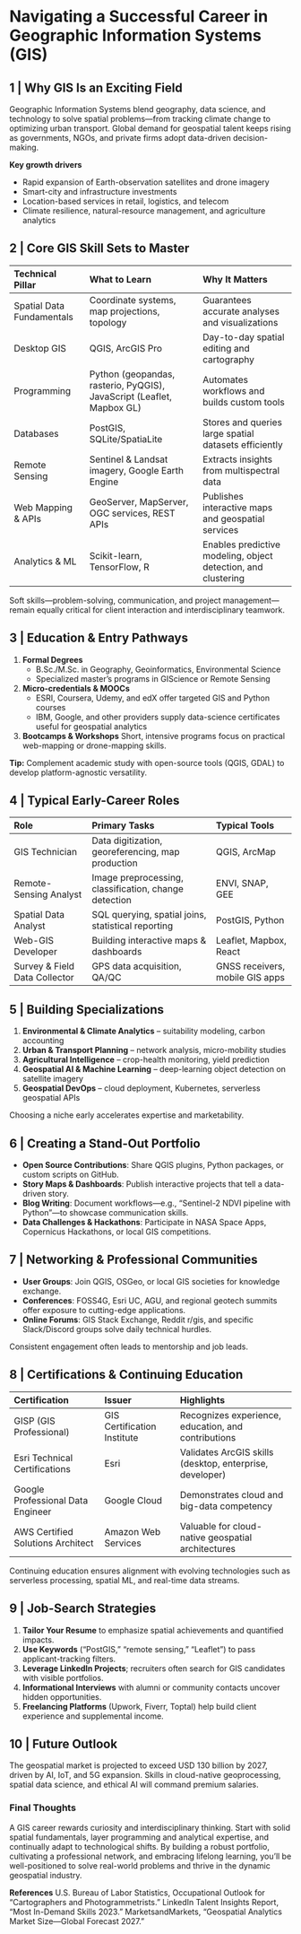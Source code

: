 # Navigating a Successful Career in Geographic Information Systems (GIS)

## 1  |  Why GIS Is an Exciting Field

Geographic Information Systems blend geography, data science, and technology to solve spatial problems—from tracking climate change to optimizing urban transport. Global demand for geospatial talent keeps rising as governments, NGOs, and private firms adopt data-driven decision-making.

**Key growth drivers**

- Rapid expansion of Earth-observation satellites and drone imagery
- Smart-city and infrastructure investments
- Location-based services in retail, logistics, and telecom
- Climate resilience, natural-resource management, and agriculture analytics


## 2  |  Core GIS Skill Sets to Master

| Technical Pillar | What to Learn | Why It Matters |
| :-- | :-- | :-- |
| Spatial Data Fundamentals | Coordinate systems, map projections, topology | Guarantees accurate analyses and visualizations |
| Desktop GIS | QGIS, ArcGIS Pro | Day-to-day spatial editing and cartography |
| Programming | Python (geopandas, rasterio, PyQGIS), JavaScript (Leaflet, Mapbox GL) | Automates workflows and builds custom tools |
| Databases | PostGIS, SQLite/SpatiaLite | Stores and queries large spatial datasets efficiently |
| Remote Sensing | Sentinel \& Landsat imagery, Google Earth Engine | Extracts insights from multispectral data |
| Web Mapping \& APIs | GeoServer, MapServer, OGC services, REST APIs | Publishes interactive maps and geospatial services |
| Analytics \& ML | Scikit-learn, TensorFlow, R | Enables predictive modeling, object detection, and clustering |

Soft skills—problem-solving, communication, and project management—remain equally critical for client interaction and interdisciplinary teamwork.

## 3  |  Education \& Entry Pathways

1. **Formal Degrees**
    - B.Sc./M.Sc. in Geography, Geoinformatics, Environmental Science
    - Specialized master’s programs in GIScience or Remote Sensing
2. **Micro-credentials \& MOOCs**
    - ESRI, Coursera, Udemy, and edX offer targeted GIS and Python courses
    - IBM, Google, and other providers supply data-science certificates useful for geospatial analytics
3. **Bootcamps \& Workshops**
Short, intensive programs focus on practical web-mapping or drone-mapping skills.

**Tip:** Complement academic study with open-source tools (QGIS, GDAL) to develop platform-agnostic versatility.

## 4  |  Typical Early-Career Roles

| Role | Primary Tasks | Typical Tools |
| :-- | :-- | :-- |
| GIS Technician | Data digitization, georeferencing, map production | QGIS, ArcMap |
| Remote-Sensing Analyst | Image preprocessing, classification, change detection | ENVI, SNAP, GEE |
| Spatial Data Analyst | SQL querying, spatial joins, statistical reporting | PostGIS, Python |
| Web-GIS Developer | Building interactive maps \& dashboards | Leaflet, Mapbox, React |
| Survey \& Field Data Collector | GPS data acquisition, QA/QC | GNSS receivers, mobile GIS apps |

## 5  |  Building Specializations

1. **Environmental \& Climate Analytics** – suitability modeling, carbon accounting
2. **Urban \& Transport Planning** – network analysis, micro-mobility studies
3. **Agricultural Intelligence** – crop-health monitoring, yield prediction
4. **Geospatial AI \& Machine Learning** – deep-learning object detection on satellite imagery
5. **Geospatial DevOps** – cloud deployment, Kubernetes, serverless geospatial APIs

Choosing a niche early accelerates expertise and marketability.

## 6  |  Creating a Stand-Out Portfolio

- **Open Source Contributions**: Share QGIS plugins, Python packages, or custom scripts on GitHub.
- **Story Maps \& Dashboards**: Publish interactive projects that tell a data-driven story.
- **Blog Writing**: Document workflows—e.g., “Sentinel-2 NDVI pipeline with Python”—to showcase communication skills.
- **Data Challenges \& Hackathons**: Participate in NASA Space Apps, Copernicus Hackathons, or local GIS competitions.


## 7  |  Networking \& Professional Communities

- **User Groups**: Join QGIS, OSGeo, or local GIS societies for knowledge exchange.
- **Conferences**: FOSS4G, Esri UC, AGU, and regional geotech summits offer exposure to cutting-edge applications.
- **Online Forums**: GIS Stack Exchange, Reddit r/gis, and specific Slack/Discord groups solve daily technical hurdles.

Consistent engagement often leads to mentorship and job leads.

## 8  |  Certifications \& Continuing Education

| Certification | Issuer | Highlights |
| :-- | :-- | :-- |
| GISP (GIS Professional) | GIS Certification Institute | Recognizes experience, education, and contributions |
| Esri Technical Certifications | Esri | Validates ArcGIS skills (desktop, enterprise, developer) |
| Google Professional Data Engineer | Google Cloud | Demonstrates cloud and big-data competency |
| AWS Certified Solutions Architect | Amazon Web Services | Valuable for cloud-native geospatial architectures |

Continuing education ensures alignment with evolving technologies such as serverless processing, spatial ML, and real-time data streams.

## 9  |  Job-Search Strategies

1. **Tailor Your Resume** to emphasize spatial achievements and quantified impacts.
2. **Use Keywords** (“PostGIS,” “remote sensing,” “Leaflet”) to pass applicant-tracking filters.
3. **Leverage LinkedIn Projects**; recruiters often search for GIS candidates with visible portfolios.
4. **Informational Interviews** with alumni or community contacts uncover hidden opportunities.
5. **Freelancing Platforms** (Upwork, Fiverr, Toptal) help build client experience and supplemental income.

## 10  |  Future Outlook

The geospatial market is projected to exceed USD 130 billion by 2027, driven by AI, IoT, and 5G expansion. Skills in cloud-native geoprocessing, spatial data science, and ethical AI will command premium salaries.

### Final Thoughts

A GIS career rewards curiosity and interdisciplinary thinking. Start with solid spatial fundamentals, layer programming and analytical expertise, and continually adapt to technological shifts. By building a robust portfolio, cultivating a professional network, and embracing lifelong learning, you’ll be well-positioned to solve real-world problems and thrive in the dynamic geospatial industry.

**References**
U.S. Bureau of Labor Statistics, Occupational Outlook for “Cartographers and Photogrammetrists.”
LinkedIn Talent Insights Report, “Most In-Demand Skills 2023.”
MarketsandMarkets, “Geospatial Analytics Market Size—Global Forecast 2027.”

